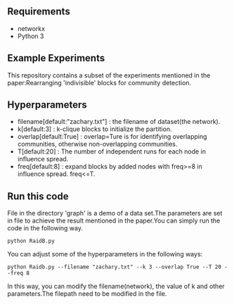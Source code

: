 ## Requirements

- networkx
- Python 3

## Example Experiments

This repository contains a subset of the experiments mentioned in the paper:Rearranging 'indivisible' blocks for community detection.

## Hyperparameters

- filename[default:"zachary.txt"]       : the filename of dataset(the network).
- k[default:3]                                     : k-clique blocks to initialize the partition.
- overlap[default:True]                      : overlap=Ture is for identifying overlapping communities, otherwise non-overlapping communities.
- T[default:20]                                   : The number of independent runs for each node in influence spread.
- freq[default:8]                                 : expand blocks by added nodes with freq>=8 in influence spread. freq<=T.



## Run this code

File in the directory 'graph'  is a demo of a data set.The parameters are set in file to achieve the result mentioned in the paper.You can simply run the code in the following way.
```
python RaidB.py
```
You can adjust some of the hyperparameters in the following ways:
```
python Raidb.py --filename "zachary.txt" --k 3 --overlap True --T 20 --freq 8
```
In this way, you can modify the filename(network), the value of k and other parameters.The filepath need to be modified in the file.
